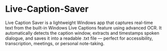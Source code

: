 # Live-Caption-Saver
Live Caption Saver is a lightweight Windows app that captures real-time text from the built-in Windows Live Captions feature using advanced OCR. It automatically detects the caption window, extracts and timestamps spoken dialogue, and saves it into a readable .txt file — perfect for accessibility, transcription, meetings, or personal note-taking.
